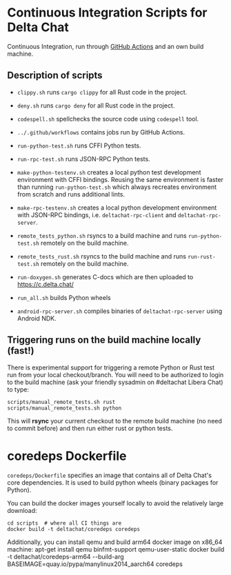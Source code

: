 # Continuous Integration Scripts for Delta Chat

Continuous Integration, run through [GitHub
Actions](https://docs.github.com/actions)
and an own build machine.

## Description of scripts 

- `clippy.sh` runs `cargo clippy` for all Rust code in the project.

- `deny.sh` runs `cargo deny` for all Rust code in the project.

- `codespell.sh` spellchecks the source code using `codespell` tool.

- `../.github/workflows` contains jobs run by GitHub Actions.

- `run-python-test.sh` runs CFFI Python tests.

- `run-rpc-test.sh` runs JSON-RPC Python tests.

- `make-python-testenv.sh` creates a local python test development environment with CFFI bindings.
  Reusing the same environment is faster than running `run-python-test.sh` which always
  recreates environment from scratch and runs additional lints.

- `make-rpc-testenv.sh` creates a local python development environment with JSON-RPC bindings,
   i.e. `deltachat-rpc-client` and `deltachat-rpc-server`.

- `remote_tests_python.sh` rsyncs to a build machine and runs
  `run-python-test.sh` remotely on the build machine. 

- `remote_tests_rust.sh` rsyncs to the build machine and runs
  `run-rust-test.sh` remotely on the build machine. 

- `run-doxygen.sh` generates C-docs which are then uploaded to https://c.delta.chat/

- `run_all.sh` builds Python wheels

- `android-rpc-server.sh` compiles binaries of `deltachat-rpc-server` using Android NDK.

## Triggering runs on the build machine locally (fast!)

There is experimental support for triggering a remote Python or Rust test run 
from your local checkout/branch. You will need to be authorized to login to 
the build machine (ask your friendly sysadmin on #deltachat Libera Chat) to type:

    scripts/manual_remote_tests.sh rust
    scripts/manual_remote_tests.sh python

This will **rsync** your current checkout to the remote build machine 
(no need to commit before) and then run either rust or python tests. 

# coredeps Dockerfile

`coredeps/Dockerfile` specifies an image that contains all 
of Delta Chat's core dependencies. It is used to
build python wheels (binary packages for Python).

You can build the docker images yourself locally
to avoid the relatively large download:
 
    cd scripts  # where all CI things are 
    docker build -t deltachat/coredeps coredeps

Additionally, you can install qemu and build arm64 docker image on x86\_64 machine:
    apt-get install qemu binfmt-support qemu-user-static
    docker build -t deltachat/coredeps-arm64 --build-arg BASEIMAGE=quay.io/pypa/manylinux2014_aarch64 coredeps
